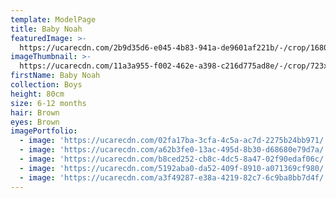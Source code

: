 ```yaml
---
template: ModelPage
title: Baby Noah
featuredImage: >-
  https://ucarecdn.com/2b9d35d6-e045-4b83-941a-de9601af221b/-/crop/1680x756/0,0/-/preview/
imageThumbnail: >-
  https://ucarecdn.com/11a3a955-f002-462e-a398-c216d775ad8e/-/crop/723x882/281,277/-/preview/
firstName: Baby Noah
collection: Boys
height: 80cm
size: 6-12 months
hair: Brown
eyes: Brown
imagePortfolio:
  - image: 'https://ucarecdn.com/02fa17ba-3cfa-4c5a-ac7d-2275b24bb971/'
  - image: 'https://ucarecdn.com/a62b3fe0-13ac-495d-8b30-d68680e79d7a/'
  - image: 'https://ucarecdn.com/b8ced252-cb8c-4dc5-8a47-02f90edaf06c/'
  - image: 'https://ucarecdn.com/5192aba0-da52-409f-8910-a071369cf980/'
  - image: 'https://ucarecdn.com/a3f49287-e38a-4219-82c7-6c9ba8bb7d4f/'
---
```


